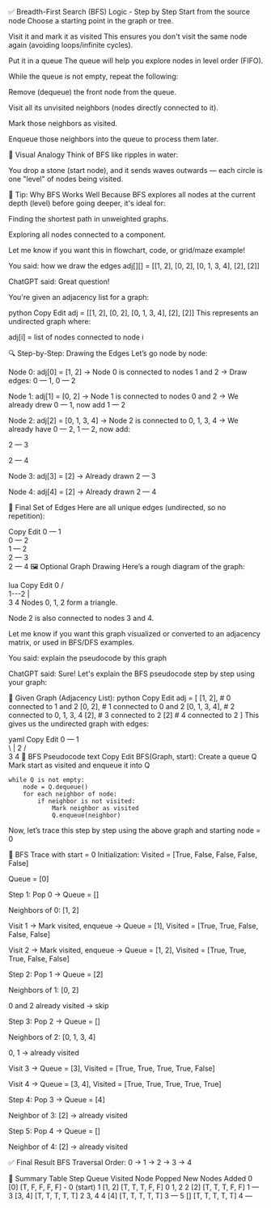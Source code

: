 ✅ Breadth-First Search (BFS) Logic - Step by Step
Start from the source node
Choose a starting point in the graph or tree.

Visit it and mark it as visited
This ensures you don't visit the same node again (avoiding loops/infinite cycles).

Put it in a queue
The queue will help you explore nodes in level order (FIFO).

While the queue is not empty, repeat the following:

Remove (dequeue) the front node from the queue.

Visit all its unvisited neighbors (nodes directly connected to it).

Mark those neighbors as visited.

Enqueue those neighbors into the queue to process them later.

📌 Visual Analogy
Think of BFS like ripples in water:

You drop a stone (start node), and it sends waves outwards — each circle is one "level" of nodes being visited.

🧠 Tip: Why BFS Works Well
Because BFS explores all nodes at the current depth (level) before going deeper, it's ideal for:

Finding the shortest path in unweighted graphs.

Exploring all nodes connected to a component.

Let me know if you want this in flowchart, code, or grid/maze example!








You said:
how we draw the edges
adj[][] = [[1, 2], [0, 2], [0, 1, 3, 4], [2], [2]]


ChatGPT said:
Great question!

You're given an adjacency list for a graph:

python
Copy
Edit
adj = [[1, 2], [0, 2], [0, 1, 3, 4], [2], [2]]
This represents an undirected graph where:

adj[i] = list of nodes connected to node i

🔍 Step-by-Step: Drawing the Edges
Let’s go node by node:

Node 0: adj[0] = [1, 2]
→ Node 0 is connected to nodes 1 and 2
→ Draw edges: 0 — 1, 0 — 2

Node 1: adj[1] = [0, 2]
→ Node 1 is connected to nodes 0 and 2
→ We already drew 0 — 1, now add 1 — 2

Node 2: adj[2] = [0, 1, 3, 4]
→ Node 2 is connected to 0, 1, 3, 4
→ We already have 0 — 2, 1 — 2, now add:

2 — 3

2 — 4

Node 3: adj[3] = [2]
→ Already drawn 2 — 3

Node 4: adj[4] = [2]
→ Already drawn 2 — 4

🧠 Final Set of Edges
Here are all unique edges (undirected, so no repetition):

Copy
Edit
0 — 1  
0 — 2  
1 — 2  
2 — 3  
2 — 4
🖼️ Optional Graph Drawing
Here’s a rough diagram of the graph:

lua
Copy
Edit
     0
    / \
   1---2
       |\
       3 4
Nodes 0, 1, 2 form a triangle.

Node 2 is also connected to nodes 3 and 4.

Let me know if you want this graph visualized or converted to an adjacency matrix, or used in BFS/DFS examples.








You said:
explain the pseudocode by this graph


ChatGPT said:
Sure! Let's explain the BFS pseudocode step by step using your graph:

🔢 Given Graph (Adjacency List):
python
Copy
Edit
adj = [
  [1, 2],       # 0 connected to 1 and 2
  [0, 2],       # 1 connected to 0 and 2
  [0, 1, 3, 4], # 2 connected to 0, 1, 3, 4
  [2],          # 3 connected to 2
  [2]           # 4 connected to 2
]
This gives us the undirected graph with edges:

yaml
Copy
Edit
0 — 1  
 \  |
   2
  / \
 3   4
🔁 BFS Pseudocode
text
Copy
Edit
BFS(Graph, start):
    Create a queue Q
    Mark start as visited and enqueue it into Q

    while Q is not empty:
        node = Q.dequeue()
        for each neighbor of node:
            if neighbor is not visited:
                Mark neighbor as visited
                Q.enqueue(neighbor)
Now, let’s trace this step by step using the above graph and starting node = 0

🧪 BFS Trace with start = 0
Initialization:
Visited = [True, False, False, False, False]

Queue = [0]

Step 1:
Pop 0 → Queue = []

Neighbors of 0: [1, 2]

Visit 1 → Mark visited, enqueue → Queue = [1], Visited = [True, True, False, False, False]

Visit 2 → Mark visited, enqueue → Queue = [1, 2], Visited = [True, True, True, False, False]

Step 2:
Pop 1 → Queue = [2]

Neighbors of 1: [0, 2]

0 and 2 already visited → skip

Step 3:
Pop 2 → Queue = []

Neighbors of 2: [0, 1, 3, 4]

0, 1 → already visited

Visit 3 → Queue = [3], Visited = [True, True, True, True, False]

Visit 4 → Queue = [3, 4], Visited = [True, True, True, True, True]

Step 4:
Pop 3 → Queue = [4]

Neighbor of 3: [2] → already visited

Step 5:
Pop 4 → Queue = []

Neighbor of 4: [2] → already visited

✅ Final Result
BFS Traversal Order: 0 → 1 → 2 → 3 → 4

📌 Summary Table
Step	Queue	Visited	Node Popped	New Nodes Added
0	[0]	[T, F, F, F, F]	-	0 (start)
1	[1, 2]	[T, T, T, F, F]	0	1, 2
2	[2]	[T, T, T, F, F]	1	—
3	[3, 4]	[T, T, T, T, T]	2	3, 4
4	[4]	[T, T, T, T, T]	3	—
5	[]	[T, T, T, T, T]	4	—
